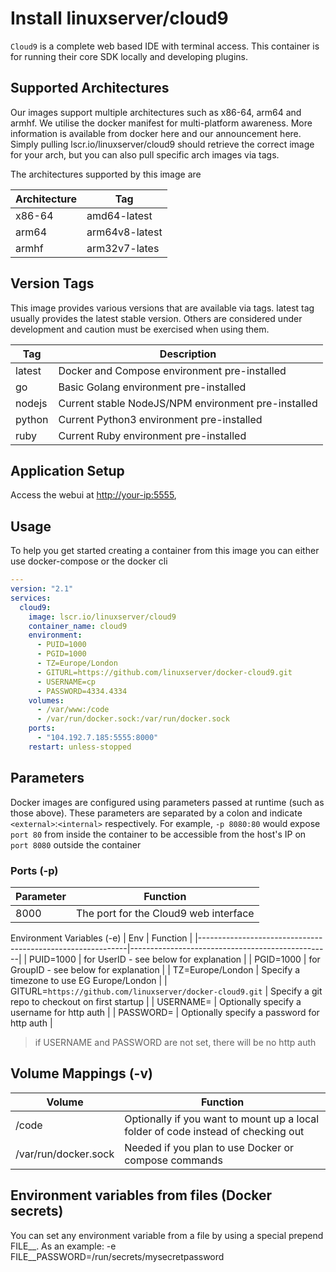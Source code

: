 # Install linuxserver/cloud9

`Cloud9` is a complete web based IDE with terminal access. This container is for running their core SDK locally and developing plugins.

## Supported Architectures

Our images support multiple architectures such as x86-64, arm64 and armhf. We utilise the docker manifest for multi-platform awareness. More information is available from docker here and our announcement here.
Simply pulling lscr.io/linuxserver/cloud9 should retrieve the correct image for your arch, but you can also pull specific arch images via tags.

The architectures supported by this image are

| Architecture          | Tag
|-----------------------|----------------|
| x86-64                | amd64-latest   |
| arm64                 | arm64v8-latest |
| armhf                 | arm32v7-lates  |

## Version Tags

This image provides various versions that are available via tags. latest tag usually provides the latest stable version. Others are considered under development and caution must be exercised when using them.

| Tag         | Description                                         |
|-------------|-----------------------------------------------------|
| latest      | Docker and Compose environment pre-installed        |
| go          | Basic Golang environment pre-installed              |
| nodejs      | Current stable NodeJS/NPM environment pre-installed |
| python      | Current Python3 environment pre-installed           |
| ruby        | Current Ruby environment pre-installed              |

## Application Setup

Access the webui at [http://your-ip:5555](http://your-ip:5555),

## Usage

To help you get started creating a container from this image you can either use docker-compose or the docker cli

```yml
---
version: "2.1"
services:
  cloud9:
    image: lscr.io/linuxserver/cloud9
    container_name: cloud9
    environment:
      - PUID=1000
      - PGID=1000
      - TZ=Europe/London
      - GITURL=https://github.com/linuxserver/docker-cloud9.git
      - USERNAME=cp
      - PASSWORD=4334.4334
    volumes:
      - /var/www:/code
      - /var/run/docker.sock:/var/run/docker.sock
    ports:
      - "104.192.7.185:5555:8000"
    restart: unless-stopped
```

## Parameters

Docker images are configured using parameters passed at runtime (such as those above). These parameters are separated by a colon and indicate `<external>`:`<internal>` respectively. For example, `-p 8080:80` would expose `port 80` from inside the container to be accessible from the host's IP on `port 8080` outside the container

### Ports (-p)

| Parameter     | Function                              |
|---------------|---------------------------------------|
| 8000          | The port for the Cloud9 web interface |

Environment Variables (-e)
| Env                                                        | Function                                         |
|------------------------------------------------------------|--------------------------------------------------|
| PUID=1000                                                  | for UserID - see below for explanation           |
| PGID=1000                                                  | for GroupID - see below for explanation          |
| TZ=Europe/London                                           | Specify a timezone to use EG Europe/London       |
| GITURL=`https://github.com/linuxserver/docker-cloud9.git`  | Specify a git repo to checkout on first startup  |
| USERNAME=                                                  | Optionally specify a username for http auth      |
| PASSWORD=                                                  | Optionally specify a password for http auth      |

> if USERNAME and PASSWORD are not set, there will be no http auth

## Volume Mappings (-v)

| Volume               |  Function                                                                          |
|----------------------|------------------------------------------------------------------------------------|
| /code                |  Optionally if you want to mount up a local folder of code instead of checking out |
| /var/run/docker.sock |  Needed if you plan to use Docker or compose commands                              |

## Environment variables from files (Docker secrets)

You can set any environment variable from a file by using a special prepend FILE__.
As an example:
-e FILE__PASSWORD=/run/secrets/mysecretpassword
